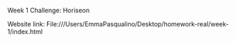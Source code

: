 Week 1 Challenge: Horiseon

Website link: File:///Users/EmmaPasqualino/Desktop/homework-real/week-1/index.html

